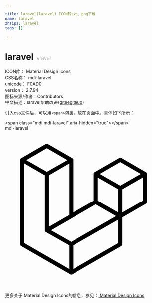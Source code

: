 ```yaml
---

title: laravel(laravel) ICON转svg、png下载
name: laravel
zhTips: laravel
tags: []

---
```


# laravel  <small style="font-size: 60%;font-weight: 100">laravel</small>


<div class="detail-page">
<p>
<span>
ICON库：
<span class="badge-secondary badge">Material Design Icons</span> 
</span>
<br/>
<span>
CSS名称：
<span class="badge-secondary badge">mdi-laravel</span> 
</span>
<br/>
<span>
unicode：
<span class="badge-secondary badge">F0AD0</span> 
<copy-btn content='F0AD0' btn-title=""></copy-btn>
<copy-btn :content='String.fromCodePoint(parseInt("F0AD0", 16))' btn-title="复制U"></copy-btn>
</span>
<br/>
<span>
version：
<span class="badge-secondary badge">2.7.94</span> 
</span>
<br/>
<span>图标来源/作者：<span class="badge-light badge">Contributors</span></span> 
<br/>
<span class="zh-detail">中文描述：<span class="badge-primary badge">laravel</span><span class="help-link"><span>帮助改进</span>(<a href="https://gitee.com/liuwave/icon-helper/edit/master/json/material/laravel.json" target="_blank" rel="noopener noreferrer">gitee</a><a href="https://github.com/liuwave/icon-helper/edit/master/json/material/laravel.json" target="_blank" rel="noopener noreferrer">github</a></span>)</span><br/>
</p>
</div>
<div class="alert alert-dark">
  <i class="mdi mdi-laravel mdi-48px"></i>
  <i class="mdi mdi-laravel mdi-36px"></i>
  <i class="mdi mdi-laravel mdi-24px"></i>
  <i class="mdi mdi-laravel mdi-18px"></i>
</div>
<div>
  <p>引入css文件后，可以用<code>&lt;span&gt;</code>包裹，放在页面中。具体如下所示：    
  </p>
  <div class="alert alert-primary" style="font-size: 14px">
    &lt;span class="mdi mdi-laravel" aria-hidden="true"&gt;&lt;/span&gt;
    <copy-btn content='<span class="mdi mdi-laravel" aria-hidden="true"></span>'></copy-btn>
  </div>
  <div class="alert alert-secondary">
    <i class="mdi mdi-laravel"
    style="font-size: 24px"
    aria-hidden="true"></i> mdi-laravel
    <copy-btn content="mdi-laravel" btn-title="复制图标名称"></copy-btn>
  </div>
</div>
<div id="svg" class="svg-wrap">
<svg xmlns="http://www.w3.org/2000/svg" viewBox="0 0 24 24"><path d="M21.7 6.53C21.71 6.55 21.71 6.58 21.71 6.61V10.9C21.71 11 21.65 11.12 21.56 11.17L17.95 13.25V17.36C17.95 17.47 17.9 17.57 17.8 17.63L10.28 21.96C10.26 21.97 10.24 22 10.22 22L10.2 22C10.15 22 10.09 22 10.04 22C10.03 22 10 22 10 22C10 22 10 21.97 9.96 21.96L2.44 17.63C2.35 17.58 2.29 17.47 2.29 17.36V4.5C2.29 4.45 2.29 4.42 2.3 4.4C2.3 4.39 2.31 4.38 2.31 4.37C2.31 4.35 2.32 4.34 2.33 4.32C2.33 4.31 2.34 4.3 2.35 4.29C2.36 4.28 2.37 4.27 2.38 4.26C2.39 4.25 2.4 4.24 2.41 4.23C2.42 4.22 2.43 4.21 2.44 4.21L6.2 2.04C6.3 2 6.42 2 6.5 2.04L10.28 4.21H10.28C10.29 4.22 10.3 4.22 10.31 4.23C10.32 4.24 10.33 4.25 10.34 4.26C10.35 4.27 10.36 4.28 10.37 4.29C10.38 4.3 10.39 4.31 10.39 4.32C10.4 4.34 10.41 4.35 10.41 4.37C10.41 4.38 10.42 4.39 10.42 4.4C10.43 4.43 10.43 4.45 10.43 4.5V12.5L13.57 10.72V6.61C13.57 6.58 13.57 6.55 13.58 6.53L13.59 6.5C13.59 6.5 13.6 6.47 13.61 6.45C13.61 6.44 13.62 6.43 13.63 6.42C13.64 6.41 13.65 6.4 13.66 6.39C13.67 6.38 13.68 6.37 13.69 6.36C13.7 6.35 13.71 6.34 13.72 6.34L17.5 4.17C17.58 4.11 17.7 4.11 17.8 4.17L21.56 6.34C21.57 6.34 21.58 6.35 21.59 6.36L21.62 6.39C21.63 6.4 21.64 6.41 21.65 6.42C21.66 6.43 21.66 6.44 21.67 6.45C21.68 6.47 21.68 6.5 21.69 6.5C21.7 6.5 21.7 6.5 21.7 6.53M21.09 10.72V7.15L17.95 8.95V12.5L21.09 10.72M17.33 17.18V13.6L10.43 17.54V21.15L17.33 17.18M2.91 5V17.18L9.81 21.15V17.54L6.21 15.5L6.2 15.5L6.2 15.5C6.19 15.5 6.18 15.5 6.17 15.47C6.16 15.47 6.15 15.46 6.14 15.45V15.45C6.13 15.44 6.12 15.43 6.11 15.42C6.1 15.41 6.1 15.4 6.09 15.39V15.39C6.08 15.37 6.08 15.36 6.07 15.35C6.07 15.33 6.06 15.32 6.06 15.31C6.05 15.3 6.05 15.28 6.05 15.27C6.05 15.25 6.05 15.24 6.05 15.23V6.82L2.91 5M6.36 2.68L3.23 4.5L6.36 6.28L9.5 4.5L6.36 2.68M9.81 12.88V5L6.67 6.82V14.69L9.81 12.88M17.64 4.8L14.5 6.61L17.64 8.41L20.77 6.61L17.64 4.8M17.33 8.95L14.19 7.15V10.72L17.33 12.5V8.95M10.12 17L17 13.06L13.88 11.26L7 15.23L10.12 17Z" /></svg>
</div>
<detail full-name='mdi-laravel'></detail>
    
<div><p>更多关于 Material Design Icons的信息，参见：<a target="_blank" href="https://iconhelper.cn/material.html"> Material Design Icons</a>
</p></div>
